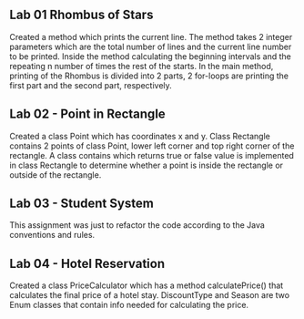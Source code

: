 Lab 01 Rhombus of Stars
-

Created a method which prints the current line. The method takes 2 integer parameters which are the total number of lines 
and the current line number to be printed. Inside the method calculating the beginning intervals and the repeating n number 
of times the rest of the starts. In the main method, printing of the Rhombus is divided into 2 parts, 2 for-loops 
are printing the first part and the second part, respectively. 

Lab 02 - Point in Rectangle
-

Created a class Point which has coordinates x and y. Class Rectangle contains 2 points of class Point, lower left corner 
and top right corner of the rectangle. A class contains which returns true or false value is implemented in class Rectangle 
to determine whether a point is inside the rectangle or outside of the rectangle. 

Lab 03 - Student System
-

This assignment was just to refactor the code according to the Java conventions and rules.

Lab 04 - Hotel Reservation
-

Created a class PriceCalculator which has a method calculatePrice() that calculates the final price of a hotel stay. 
DiscountType and Season are two Enum classes that contain info needed for calculating the price.